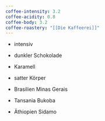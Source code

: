 ```yaml
---
coffee-intensity: 3.2
coffee-acidity: 0.8
coffee-body: 3.2
coffee-roastery: "[[Die Kaffeerei]]"
---
```

- intensiv
- dunkler Schokolade
- Karamell
- satter Körper


- Brasilien Minas Gerais
- Tansania Bukoba
- Äthiopien Sidamo


